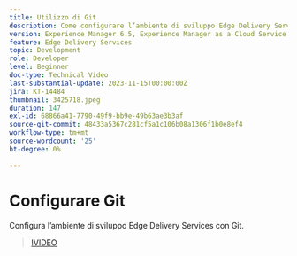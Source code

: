 ```yaml
---
title: Utilizzo di Git
description: Come configurare l’ambiente di sviluppo Edge Delivery Services con Git.
version: Experience Manager 6.5, Experience Manager as a Cloud Service
feature: Edge Delivery Services
topic: Development
role: Developer
level: Beginner
doc-type: Technical Video
last-substantial-update: 2023-11-15T00:00:00Z
jira: KT-14484
thumbnail: 3425718.jpeg
duration: 147
exl-id: 68866a41-7790-49f9-bb9e-49b63ae3b3af
source-git-commit: 48433a5367c281cf5a1c106b08a1306f1b0e8ef4
workflow-type: tm+mt
source-wordcount: '25'
ht-degree: 0%

---
```


# Configurare Git

Configura l’ambiente di sviluppo Edge Delivery Services con Git.

>[!VIDEO](https://video.tv.adobe.com/v/3425718/?learn=on)
